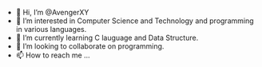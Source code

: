 - 👋 Hi, I’m @AvengerXY
- 👀 I’m interested in Computer Science and Technology and programming in various languages.
- 🌱 I’m currently learning C lauguage and Data Structure.
- 💞️ I’m looking to collaborate on programming.
- 📫 How to reach me ...

<!---
AvengerXY/AvengerXY is a ✨ special ✨ repository because its `README.md` (this file) appears on your GitHub profile.
You can click the Preview link to take a look at your changes.
--->
